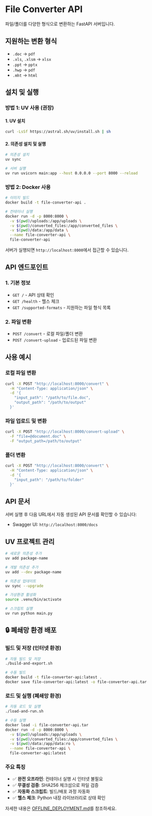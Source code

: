 # File Converter API

파일/폴더를 다양한 형식으로 변환하는 FastAPI 서버입니다.

## 지원하는 변환 형식

- `.doc` → `pdf`
- `.xls`, `.xlsm` → `xlsx`
- `.ppt` → `pptx`
- `.hwp` → `pdf`
- `.mht` → `html`

## 설치 및 실행

### 방법 1: UV 사용 (권장)

#### 1. UV 설치
```bash
curl -LsSf https://astral.sh/uv/install.sh | sh
```

#### 2. 의존성 설치 및 실행
```bash
# 의존성 설치
uv sync

# 서버 실행
uv run uvicorn main:app --host 0.0.0.0 --port 8000 --reload
```

### 방법 2: Docker 사용

```bash
# 이미지 빌드
docker build -t file-converter-api .

# 컨테이너 실행
docker run -d -p 8000:8000 \
  -v $(pwd)/uploads:/app/uploads \
  -v $(pwd)/converted_files:/app/converted_files \
  -v $(pwd)/data:/app/data \
  --name file-converter-api \
  file-converter-api
```

서버가 실행되면 `http://localhost:8000`에서 접근할 수 있습니다.

## API 엔드포인트

### 1. 기본 정보
- `GET /` - API 상태 확인
- `GET /health` - 헬스 체크
- `GET /supported-formats` - 지원하는 파일 형식 목록

### 2. 파일 변환
- `POST /convert` - 로컬 파일/폴더 변환
- `POST /convert-upload` - 업로드된 파일 변환

## 사용 예시

### 로컬 파일 변환
```bash
curl -X POST "http://localhost:8000/convert" \
  -H "Content-Type: application/json" \
  -d '{
    "input_path": "/path/to/file.doc",
    "output_path": "/path/to/output"
  }'
```

### 파일 업로드 및 변환
```bash
curl -X POST "http://localhost:8000/convert-upload" \
  -F "file=@document.doc" \
  -F "output_path=/path/to/output"
```

### 폴더 변환
```bash
curl -X POST "http://localhost:8000/convert" \
  -H "Content-Type: application/json" \
  -d '{
    "input_path": "/path/to/folder"
  }'
```

## API 문서

서버 실행 후 다음 URL에서 자동 생성된 API 문서를 확인할 수 있습니다:
- Swagger UI: `http://localhost:8000/docs`

## UV 프로젝트 관리

```bash
# 새로운 의존성 추가
uv add package-name

# 개발 의존성 추가
uv add --dev package-name

# 의존성 업데이트
uv sync --upgrade

# 가상환경 활성화
source .venv/bin/activate

# 스크립트 실행
uv run python main.py
```

## 🔒 폐쇄망 환경 배포

### 빌드 및 저장 (인터넷 환경)
```bash
# 자동 빌드 및 저장
./build-and-export.sh

# 수동 빌드
docker build -t file-converter-api:latest .
docker save file-converter-api:latest -o file-converter-api.tar
```

### 로드 및 실행 (폐쇄망 환경)
```bash
# 자동 로드 및 실행
./load-and-run.sh

# 수동 실행
docker load -i file-converter-api.tar
docker run -d -p 8000:8000 \
  -v $(pwd)/uploads:/app/uploads \
  -v $(pwd)/converted_files:/app/converted_files \
  -v $(pwd)/data:/app/data:ro \
  --name file-converter-api \
  file-converter-api:latest
```

### 주요 특징
- ✅ **완전 오프라인**: 컨테이너 실행 시 인터넷 불필요
- ✅ **무결성 검증**: SHA256 체크섬으로 파일 검증
- ✅ **자동화 스크립트**: 빌드/배포 과정 자동화
- ✅ **헬스 체크**: Python 내장 라이브러리로 상태 확인

자세한 내용은 [OFFLINE_DEPLOYMENT.md](OFFLINE_DEPLOYMENT.md)를 참조하세요.